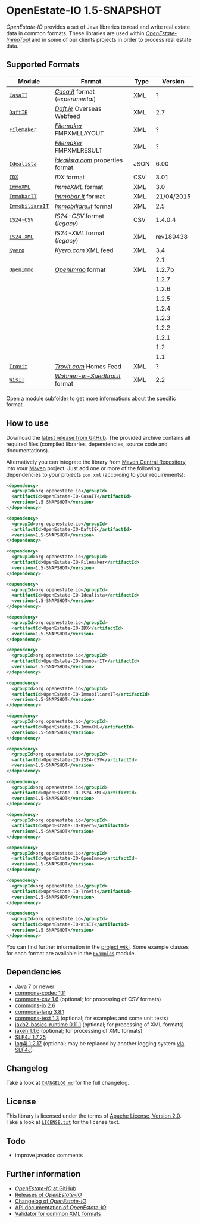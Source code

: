 OpenEstate-IO 1.5-SNAPSHOT
==========================

*OpenEstate-IO* provides a set of Java libraries to read and write real estate
data in common formats. These libraries are used within
[*OpenEstate-ImmoTool*](https://openestate.org/) and in some of our clients
projects in order to process real estate data.


Supported Formats
-----------------

| Module                           | Format                                                           | Type | Version    |
| -------------------------------- | ---------------------------------------------------------------- | ---- | ---------- |
| [`CasaIT`](CasaIT)               | [*Casa.it*](http://casa.it) format (*experimental*)              | XML  | ?          |
| [`DaftIE`](DaftIE)               | [*Daft.ie*](http://daft.ie) Overseas Webfeed                     | XML  | 2.7        |
| [`Filemaker`](Filemaker)         | [*Filemaker*](http://www.filemaker.com) FMPXMLLAYOUT             | XML  | ?          |
|                                  | [*Filemaker*](http://www.filemaker.com) FMPXMLRESULT             | XML  | ?          |
| [`Idealista`](Idealista)         | [*idealista.com*](https://www.idealista.com/) properties format  | JSON | 6.00       |
| [`IDX`](IDX)                     | *IDX* format                                                     | CSV  | 3.01       |
| [`ImmoXML`](ImmoXML)             | *ImmoXML* format                                                 | XML  | 3.0        |
| [`ImmobarIT`](ImmobarIT)         | [*immobar.it*](https://www.immobar.it) format                    | XML  | 21/04/2015 |
| [`ImmobiliareIT`](ImmobiliareIT) | [*Immobiliare.it*](http://immobiliare.it) format                 | XML  | 2.5        |
| [`IS24-CSV`](IS24-CSV)           | *IS24-CSV* format (*legacy*)                                     | CSV  | 1.4.0.4    |
| [`IS24-XML`](IS24-XML)           | *IS24-XML* format (*legacy*)                                     | XML  | rev189438  |
| [`Kyero`](Kyero)                 | [*Kyero.com*](https://www.kyero.com) XML feed                    | XML  | 3.4        |
|                                  |                                                                  |      | 2.1        |
| [`OpenImmo`](OpenImmo)           | [*OpenImmo*](http://www.openimmo.de) format                      | XML  | 1.2.7b     |
|                                  |                                                                  |      | 1.2.7      |
|                                  |                                                                  |      | 1.2.6      |
|                                  |                                                                  |      | 1.2.5      |
|                                  |                                                                  |      | 1.2.4      |
|                                  |                                                                  |      | 1.2.3      |
|                                  |                                                                  |      | 1.2.2      |
|                                  |                                                                  |      | 1.2.1      |
|                                  |                                                                  |      | 1.2        |
|                                  |                                                                  |      | 1.1        |
| [`Trovit`](Trovit)               | [*Trovit.com*](https://www.trovit.com) Homes Feed                | XML  | ?          |
| [`WisIT`](WisIT)                 | [*Wohnen-in-Suedtirol.it*](http://wohnen-in-suedtirol.it) format | XML  | 2.2        |

Open a module subfolder to get more informations about the specific format.


How to use
----------

Download the [latest release from GitHub](https://github.com/OpenEstate/OpenEstate-IO/releases/latest).
The provided archive contains all required files (compiled libraries,
dependencies, source code and documentations).

Alternatively you can integrate the library from
[Maven Central Repository](https://search.maven.org/#search|ga|1|org.openestate.io)
into your [Maven](https://maven.apache.org/) project. Just add one or more of the
following dependencies to your projects `pom.xml` (according to your
requirements):

```xml
<dependency>
  <groupId>org.openestate.io</groupId>
  <artifactId>OpenEstate-IO-CasaIT</artifactId>
  <version>1.5-SNAPSHOT</version>
</dependency>

<dependency>
  <groupId>org.openestate.io</groupId>
  <artifactId>OpenEstate-IO-DaftIE</artifactId>
  <version>1.5-SNAPSHOT</version>
</dependency>

<dependency>
  <groupId>org.openestate.io</groupId>
  <artifactId>OpenEstate-IO-Filemaker</artifactId>
  <version>1.5-SNAPSHOT</version>
</dependency>

<dependency>
  <groupId>org.openestate.io</groupId>
  <artifactId>OpenEstate-IO-Idealista</artifactId>
  <version>1.5-SNAPSHOT</version>
</dependency>

<dependency>
  <groupId>org.openestate.io</groupId>
  <artifactId>OpenEstate-IO-IDX</artifactId>
  <version>1.5-SNAPSHOT</version>
</dependency>

<dependency>
  <groupId>org.openestate.io</groupId>
  <artifactId>OpenEstate-IO-ImmobarIT</artifactId>
  <version>1.5-SNAPSHOT</version>
</dependency>

<dependency>
  <groupId>org.openestate.io</groupId>
  <artifactId>OpenEstate-IO-ImmobiliareIT</artifactId>
  <version>1.5-SNAPSHOT</version>
</dependency>

<dependency>
  <groupId>org.openestate.io</groupId>
  <artifactId>OpenEstate-IO-ImmoXML</artifactId>
  <version>1.5-SNAPSHOT</version>
</dependency>

<dependency>
  <groupId>org.openestate.io</groupId>
  <artifactId>OpenEstate-IO-IS24-CSV</artifactId>
  <version>1.5-SNAPSHOT</version>
</dependency>

<dependency>
  <groupId>org.openestate.io</groupId>
  <artifactId>OpenEstate-IO-IS24-XML</artifactId>
  <version>1.5-SNAPSHOT</version>
</dependency>

<dependency>
  <groupId>org.openestate.io</groupId>
  <artifactId>OpenEstate-IO-Kyero</artifactId>
  <version>1.5-SNAPSHOT</version>
</dependency>

<dependency>
  <groupId>org.openestate.io</groupId>
  <artifactId>OpenEstate-IO-OpenImmo</artifactId>
  <version>1.5-SNAPSHOT</version>
</dependency>

<dependency>
  <groupId>org.openestate.io</groupId>
  <artifactId>OpenEstate-IO-Trovit</artifactId>
  <version>1.5-SNAPSHOT</version>
</dependency>

<dependency>
  <groupId>org.openestate.io</groupId>
  <artifactId>OpenEstate-IO-WisIT</artifactId>
  <version>1.5-SNAPSHOT</version>
</dependency>
```

You can find further information in the
[project wiki](https://github.com/OpenEstate/OpenEstate-IO/wiki). Some example
classes for each format are available in the [`Examples`](Examples) module.


Dependencies
------------

-   Java 7 or newer
-   [commons-codec 1.11](https://commons.apache.org/proper/commons-codec/)
-   [commons-csv 1.6](https://commons.apache.org/proper/commons-csv/)
    (optional; for processing of CSV formats)
-   [commons-io 2.6](https://commons.apache.org/proper/commons-io/)
-   [commons-lang 3.8.1](https://commons.apache.org/proper/commons-lang/)
-   [commons-text 1.3](https://commons.apache.org/proper/commons-text/)
    (optional; for examples and some unit tests)
-   [jaxb2-basics-runtime 0.11.1](https://github.com/highsource/jaxb2-basics)
    (optional; for processing of XML formats)
-   [jaxen 1.1.6](https://github.com/jaxen-xpath/jaxen)
    (optional; for processing of XML formats)
-   [SLF4J 1.7.25](https://www.slf4j.org/)
-   [log4j 1.2.17](https://logging.apache.org/log4j/1.2/)
    (optional; may be replaced by another logging system
    [via SLF4J](https://www.slf4j.org/manual.html))


Changelog
---------

Take a look at [`CHANGELOG.md`](CHANGELOG.md) for the full changelog.


License
-------

This library is licensed under the terms of
[Apache License, Version 2.0](https://www.apache.org/licenses/LICENSE-2.0.html).
Take a look at
[`LICENSE.txt`](https://github.com/OpenEstate/OpenEstate-IO/blob/develop/LICENSE.txt)
for the license text.


Todo
----

-   improve javadoc comments


Further information
-------------------

-   [*OpenEstate-IO* at GitHub](https://github.com/OpenEstate/OpenEstate-IO)
-   [Releases of *OpenEstate-IO*](https://github.com/OpenEstate/OpenEstate-IO/releases)
-   [Changelog of *OpenEstate-IO*](https://github.com/OpenEstate/OpenEstate-IO/blob/develop/CHANGELOG.md)
-   [API documentation of *OpenEstate-IO*](https://media.openestate.org/apidocs/OpenEstate-IO/)
-   [Validator for common XML formats](https://validator.openestate.org/)
